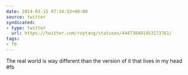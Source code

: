 ```yaml
---
date: 2014-03-15 07:34:53+00:00
source: twitter
syndicated:
- type: twitter
  url: https://twitter.com/roytang/statuses/444738491453173761/
tags:
- fb
---
```


The real world is way different than the version of it that lives in my head #fb